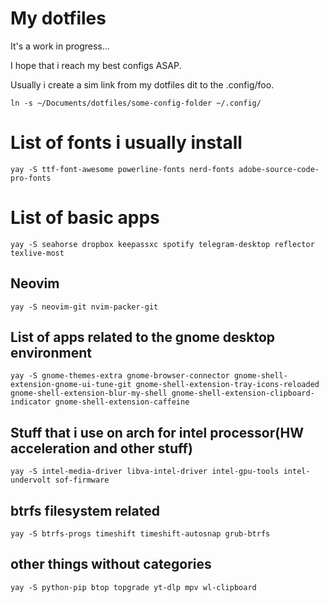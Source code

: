 # My dotfiles

It's a work in progress...


I hope that i reach my best configs ASAP.


Usually i create a sim link from my dotfiles dit to the .config/foo.


```
ln -s ~/Documents/dotfiles/some-config-folder ~/.config/
```


# List of fonts i usually install
```
yay -S ttf-font-awesome powerline-fonts nerd-fonts adobe-source-code-pro-fonts
```


# List of basic apps
```
yay -S seahorse dropbox keepassxc spotify telegram-desktop reflector texlive-most
```

## Neovim
```
yay -S neovim-git nvim-packer-git
```

## List of apps related to the gnome desktop environment
```
yay -S gnome-themes-extra gnome-browser-connector gnome-shell-extension-gnome-ui-tune-git gnome-shell-extension-tray-icons-reloaded gnome-shell-extension-blur-my-shell gnome-shell-extension-clipboard-indicator gnome-shell-extension-caffeine
```

## Stuff that i use on arch for intel processor(HW acceleration and other stuff)

```
yay -S intel-media-driver libva-intel-driver intel-gpu-tools intel-undervolt sof-firmware
```

## btrfs filesystem related 
```
yay -S btrfs-progs timeshift timeshift-autosnap grub-btrfs
```


## other things without categories
```
yay -S python-pip btop topgrade yt-dlp mpv wl-clipboard
```
